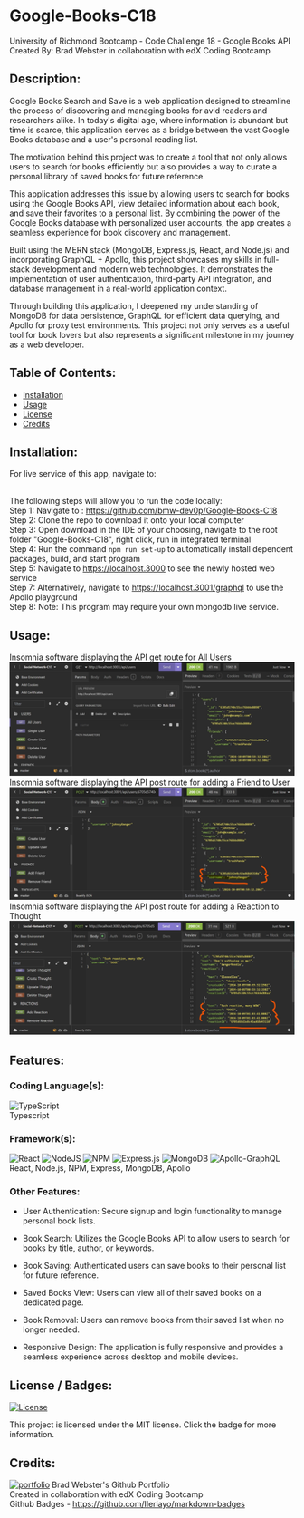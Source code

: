 # Google-Books-C18
University of Richmond Bootcamp - Code Challenge 18 - Google Books API
Created By: Brad Webster in collaboration with edX Coding Bootcamp
## Description:
Google Books Search and Save is a web application designed to streamline the process of discovering and managing books for avid readers and researchers alike. In today's digital age, where information is abundant but time is scarce, this application serves as a bridge between the vast Google Books database and a user's personal reading list.

The motivation behind this project was to create a tool that not only allows users to search for books efficiently but also provides a way to curate a personal library of saved books for future reference.

This application addresses this issue by allowing users to search for books using the Google Books API, view detailed information about each book, and save their favorites to a personal list. By combining the power of the Google Books database with personalized user accounts, the app creates a seamless experience for book discovery and management.

Built using the MERN stack (MongoDB, Express.js, React, and Node.js) and incorporating GraphQL + Apollo, this project showcases my skills in full-stack development and modern web technologies. It demonstrates the implementation of user authentication, third-party API integration, and database management in a real-world application context.

Through building this application, I deepened my understanding of MongoDB for data persistence, GraphQL for efficient data querying, and Apollo for proxy test environments. This project not only serves as a useful tool for book lovers but also represents a significant milestone in my journey as a web developer.

## Table of Contents:
  * [Installation](#installation)
  * [Usage](#usage)
  * [License](#license)
  * [Credits](#credits)
## Installation: 
For live service of this app, navigate to:

  <br/>The following steps will allow you to run the code locally:
  <br/>Step 1: Navigate to : https://github.com/bmw-dev0p/Google-Books-C18
  <br/>Step 2: Clone the repo to download it onto your local computer
  <br/>Step 3: Open download in the IDE of your choosing, navigate to the  root folder "Google-Books-C18", right click, run in integrated terminal
  <br/>Step 4: Run the command ```npm run set-up``` to automatically install dependent packages, build, and start program 
  <br/>Step 5: Navigate to https://localhost.3000 to see the newly hosted web service
  <br/>Step 7: Alternatively, navigate to https://localhost.3001/graphql to use the Apollo playground
  <br/>Step 8: Note: This program may require your own mongodb live service.

## Usage:
  Insomnia software displaying the API get route for All Users
  <br/>![signUp](https://github.com/bmw-dev0p/Social-Network-C17/blob/main/src/assets/readme1.jpg?raw=true)
  <br/> Insomnia software displaying the API post route for adding a Friend to User
  <br/>![SearchBooks](https://github.com/bmw-dev0p/Social-Network-C17/blob/main/src/assets/readme2.jpg?raw=true)
  <br/> Insomnia software displaying the API post route for adding a Reaction to Thought
  <br/>![SavedBooks](https://github.com/bmw-dev0p/Social-Network-C17/blob/main/src/assets/readme3.jpg?raw=true)

## Features:
### Coding Language(s): 
![TypeScript](https://img.shields.io/badge/typescript-%23007ACC.svg?style=for-the-badge&logo=typescript&logoColor=white) 
<br/>Typescript
### Framework(s):
![React](https://img.shields.io/badge/react-%2320232a.svg?style=for-the-badge&logo=react&logoColor=%2361DAFB) 
![NodeJS](https://img.shields.io/badge/node.js-6DA55F?style=for-the-badge&logo=node.js&logoColor=white)
![NPM](https://img.shields.io/badge/NPM-%23CB3837.svg?style=for-the-badge&logo=npm&logoColor=white)
![Express.js](https://img.shields.io/badge/express.js-%23404d59.svg?style=for-the-badge&logo=express&logoColor=%2361DAFB)
![MongoDB](https://img.shields.io/badge/MongoDB-%234ea94b.svg?style=for-the-badge&logo=mongodb&logoColor=white)
![Apollo-GraphQL](https://img.shields.io/badge/-ApolloGraphQL-311C87?style=for-the-badge&logo=apollo-graphql)
<br/>React, Node.js, NPM, Express, MongoDB, Apollo
### Other Features: 
- User Authentication: Secure signup and login functionality to manage personal book lists.

- Book Search: Utilizes the Google Books API to allow users to search for books by title, author, or keywords.

- Book Saving: Authenticated users can save books to their personal list for future reference.

- Saved Books View: Users can view all of their saved books on a dedicated page.

- Book Removal: Users can remove books from their saved list when no longer needed.

- Responsive Design: The application is fully responsive and provides a seamless experience across desktop and mobile devices.


## License / Badges:
[![License](https://img.shields.io/badge/License-MIT-blue.svg)](https://opensource.org/licenses/MIT) 
    
This project is licensed under the MIT license. Click the badge for more information.
## Credits:
[![portfolio](https://img.shields.io/badge/my_portfolio-000?style=for-the-badge&logo=ko-fi&logoColor=white)](https://github.com/bmw-dev0p)
Brad Webster's Github Portfolio
<br/>Created in collaboration with edX Coding Bootcamp
<br/>Github Badges - https://github.com/Ileriayo/markdown-badges
  



